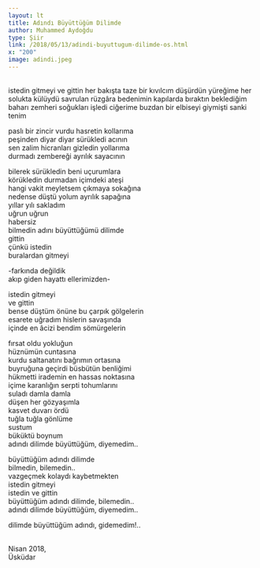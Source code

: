```yaml
---
layout: lt
title: Adındı Büyüttüğüm Dilimde
author: Muhammed Aydoğdu
type: Şiir
link: /2018/05/13/adindi-buyuttugum-dilimde-os.html
x: "200"
image: adindi.jpeg
---
```

<br/>
istedin gitmeyi  
ve gittin  
her bakışta taze bir kıvılcım düşürdün yüreğime  
her solukta külüydü savrulan rüzgâra bedenimin  
kapılarda bıraktın beklediğim baharı  
zemheri soğukları işledi ciğerime  
buzdan bir elbiseyi giymişti sanki tenim  

paslı bir zincir vurdu hasretin kollarıma  
peşinden diyar diyar sürükledi acının  
sen zalim hicranları gizledin yollarıma  
durmadı zembereği ayrılık sayacının  

bilerek sürükledin beni uçurumlara  
körükledin durmadan içimdeki ateşi  
hangi vakit meyletsem çıkmaya sokağına  
nedense düştü yolum ayrılık sapağına  
yıllar yılı sakladım  
uğrun uğrun  
habersiz  
bilmedin adını büyüttüğümü dilimde  
gittin  
çünkü istedin  
buralardan gitmeyi  

-farkında değildik  
akıp giden hayattı ellerimizden-  

istedin gitmeyi  
ve gittin  
bense düştüm önüne bu çarpık gölgelerin  
esarete uğradım hislerin savaşında  
içinde en âcizi bendim sömürgelerin  

fırsat oldu yokluğun  
hüznümün cuntasına  
kurdu saltanatını bağrımın ortasına  
buyruğuna geçirdi büsbütün benliğimi  
hükmetti irademin en hassas noktasına  
içime karanlığın serpti tohumlarını  
suladı damla damla  
düşen her gözyaşımla  
kasvet duvarı ördü  
tuğla tuğla gönlüme  
sustum  
büküktü boynum  
adındı dilimde büyüttüğüm, diyemedim..  

büyüttüğüm adındı dilimde  
bilmedin, bilemedin..  
vazgeçmek kolaydı kaybetmekten  
istedin gitmeyi  
istedin ve gittin  
büyüttüğüm adındı dilimde, bilemedin..  
adındı dilimde büyüttüğüm, diyemedim..  

dilimde büyüttüğüm adındı, gidemedim!..  
<br/>

Nisan 2018,  
Üsküdar  
